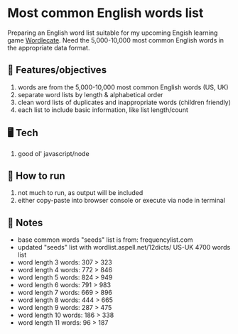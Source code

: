 # Most common English words list

Preparing an English word list suitable for my upcoming Engish learning game [Wordlecate](https://wordlecate.netlify.app/). Need the 5,000-10,000 most common English words in the appropriate data format.

## 🏁 Features/objectives

1. words are from the 5,000-10,000 most common English words (US, UK)
2. separate word lists by length & alphabetical order
3. clean word lists of duplicates and inappropriate words (children friendly)
4. each list to include basic information, like list length/count

## 🖥️ Tech

1. good ol' javascript/node

## 🚀 How to run

1. not much to run, as output will be included
2. either copy-paste into browser console or execute via node in terminal

## 📝 Notes

- base common words "seeds" list is from: frequencylist.com
- updated "seeds" list with wordlist.aspell.net/12dicts/ US-UK 4700 words list
- word length 3 words: 307 > 323
- word length 4 words: 772 > 846
- word length 5 words: 824 > 949
- word length 6 words: 791 > 983
- word length 7 words: 669 > 896
- word length 8 words: 444 > 665
- word length 9 words: 287 > 475
- word length 10 words: 186 > 338
- word length 11 words: 96 > 187
